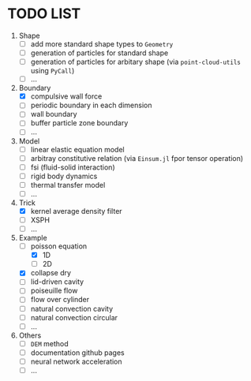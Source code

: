 # TODO LIST

1. Shape
    - [ ] add more standard shape types to `Geometry`
    - [ ] generation of particles for standard shape
    - [ ] generation of particles for arbitary shape (via `point-cloud-utils` using `PyCall`)
    - [ ] ...
2. Boundary
    - [x] compulsive wall force
    - [ ] periodic boundary in each dimension
    - [ ] wall boundary
    - [ ] buffer particle zone boundary
    - [ ] ...
3. Model
    - [ ] linear elastic equation model
    - [ ] arbitray constitutive relation (via `Einsum.jl` fpor tensor operation)
    - [ ] fsi (fluid-solid interaction)
    - [ ] rigid body dynamics
    - [ ] thermal transfer model
    - [ ] ...
4. Trick
    - [x] kernel average density filter
    - [ ] XSPH
    - [ ] ...
5. Example
    - [ ] poisson equation
        - [x] 1D
        - [ ] 2D
    - [x] collapse dry
    - [ ] lid-driven cavity
    - [ ] poiseuille flow
    - [ ] flow over cylinder
    - [ ] natural convection cavity
    - [ ] natural convection circular
    - [ ] ...
6. Others
    - [ ] `DEM` method
    - [ ] documentation github pages
    - [ ] neural network acceleration
    - [ ] ...
